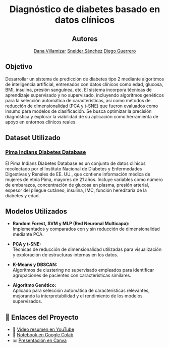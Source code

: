 <div align="center">

# Diagnóstico de diabetes basado en datos clínicos

## Autores  
[Dana Villamizar](https://github.com/DanaVillamizar)  [Sneider Sánchez](https://github.com/Sneider-exe)  [Diego Guerrero](https://github.com/DanaVillamizar)

</div>

## Objetivo  
Desarrollar un sistema de predicción de diabetes tipo 2 mediante algoritmos de inteligencia artificial, entrenados con datos clínicos como edad, glucosa, BMI, insulina, presión sanguínea, etc.
El sistema incorpora técnicas de aprendizaje supervisado y no supervisado, incluyendo algoritmos genéticos para la selección automática de características, así como métodos de reducción de dimensionalidad (PCA y t-SNE) que fueron evaluados como insumo para modelos de clasificación.
Se busca optimizar la precisión diagnóstica y explorar la viabilidad de su aplicación como herramienta de apoyo en entornos clínicos reales.

## Dataset Utilizado

###  [Pima Indians Diabetes Database](https://www.kaggle.com/code/mragpavank/pima-indians-diabetes-database)
El Pima Indians Diabetes Database es un conjunto de datos clínicos recolectado por el Instituto Nacional de Diabetes y Enfermedades Digestivas y Renales de EE. UU., que contiene información médica de mujeres de etnia Pima, mayores de 21 años.
Incluye variables como número de embarazos, concentración de glucosa en plasma, presión arterial, espesor del pliegue cutáneo, insulina, IMC, función hereditaria de la diabetes y edad.

##  Modelos Utilizados

- **Random Forest, SVM y MLP (Red Neuronal Multicapa):**  
  Implementados y comparados con y sin reducción de dimensionalidad mediante PCA.

- **PCA y t-SNE:**  
  Técnicas de reducción de dimensionalidad utilizadas para visualización y exploración de estructuras internas en los datos.

- **K-Means y DBSCAN:**  
  Algoritmos de clustering no supervisado empleados para identificar agrupaciones de pacientes con características similares.

- **Algoritmo Genético:**  
  Aplicado para selección automática de características relevantes, mejorando la interpretabilidad y el rendimiento de los modelos supervisados.

## 🔗 Enlaces del Proyecto

- 🎥 [Video resumen en YouTube](https://youtu.be/l61ppLkPrUE)  
- 📓 [Notebook en Google Colab](https://colab.research.google.com/drive/1fyvP4pEY_R4zRbl12tPezxp2lcpBygCm?usp=sharing)  
- 📊 [Presentación en Canva](https://www.canva.com/design/DAGmHHSToas/U3WqjFRi_VsY8ahnyw-ZuQ/edit?utm_content=DAGmHHSToas&utm_campaign=designshare&utm_medium=link2&utm_source=sharebutton)

